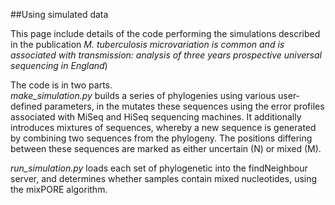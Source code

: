 ##Using simulated data

This page include details of the code performing the simulations described in the
publication *M. tuberculosis microvariation is common and is associated with transmission:  analysis of three years prospective universal sequencing in England*)

The code is in two parts.  
*make_simulation.py* builds a series of phylogenies using various user-defined parameters, in the mutates these sequences using the error profiles associated with MiSeq and HiSeq sequencing machines.  It additionally introduces mixtures of sequences, whereby a new sequence is generated by combining two sequences from the phylogeny.  The positions differing between these sequences are marked as either uncertain (N) or mixed (M).
  
*run_simulation.py* loads each set of phylogenetic into the findNeighbour server, and determines whether samples contain mixed nucleotides, using the mixPORE algorithm.

